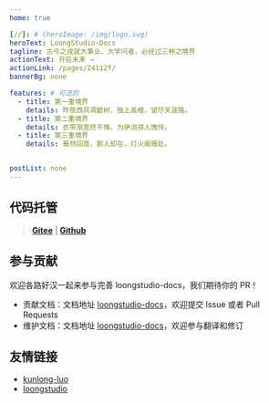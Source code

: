```yaml
---
home: true

[//]: # (heroImage: /img/logo.svg)
heroText: LoongStudio-Docs
tagline: 古今之成就大事业、大学问者，必经过三种之境界
actionText: 开启未来 →
actionLink: /pages/24112f/
bannerBg: none

features: # 可选的
  - title: 第一重境界
    details: 昨夜西风凋碧树，独上高楼，望尽天涯路。
  - title: 第二重境界
    details: 衣带渐宽终不悔，为伊消得人憔悴。
  - title: 第三重境界
    details: 蓦然回首，那人却在，灯火阑珊处。


postList: none
---
```


## 代码托管

> **[Gitee](https://gitee.com/loongstudio/docs)** | **[Github](https://github.com/loongstudio/docs)**

## 参与贡献

欢迎各路好汉一起来参与完善 loongstudio-docs，我们期待你的 PR！

- 贡献文档：文档地址 [loongstudio-docs](https://github.com/loongstudio/docs)，欢迎提交 Issue 或者 Pull Requests
- 维护文档：文档地址 [loongstudio-docs](https://loongstudio.github.io/docs)，欢迎参与翻译和修订

## 友情链接
- [kunlong-luo](https://github.com/kunlong-luo/kunlong-luo)
- [loongstudio](https://github.com/loongstudio)
